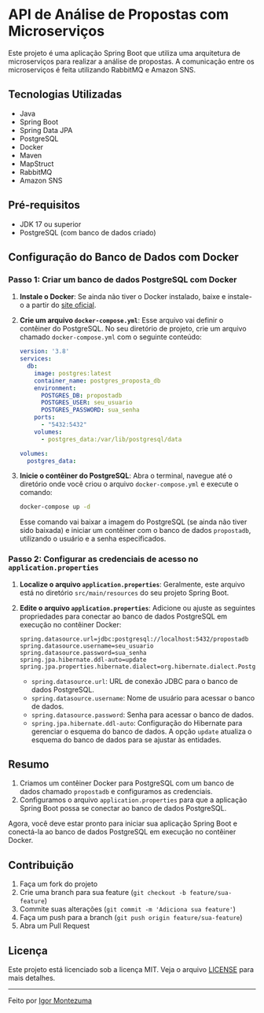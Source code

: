 # API de Análise de Propostas com Microserviços

Este projeto é uma aplicação Spring Boot que utiliza uma arquitetura de microserviços para realizar a análise de propostas. A comunicação entre os microserviços é feita utilizando RabbitMQ e Amazon SNS.

## Tecnologias Utilizadas

- Java
- Spring Boot
- Spring Data JPA
- PostgreSQL
- Docker
- Maven
- MapStruct
- RabbitMQ
- Amazon SNS

## Pré-requisitos

- JDK 17 ou superior
- PostgreSQL (com banco de dados criado)

## Configuração do Banco de Dados com Docker

### Passo 1: Criar um banco de dados PostgreSQL com Docker

1. **Instale o Docker**: Se ainda não tiver o Docker instalado, baixe e instale-o a partir do [site oficial](https://www.docker.com/products/docker-desktop).

2. **Crie um arquivo `docker-compose.yml`**: Esse arquivo vai definir o contêiner do PostgreSQL. No seu diretório de projeto, crie um arquivo chamado `docker-compose.yml` com o seguinte conteúdo:

    ```yaml
    version: '3.8'
    services:
      db:
        image: postgres:latest
        container_name: postgres_proposta_db
        environment:
          POSTGRES_DB: propostadb
          POSTGRES_USER: seu_usuario
          POSTGRES_PASSWORD: sua_senha
        ports:
          - "5432:5432"
        volumes:
          - postgres_data:/var/lib/postgresql/data

    volumes:
      postgres_data:
    ```

3. **Inicie o contêiner do PostgreSQL**: Abra o terminal, navegue até o diretório onde você criou o arquivo `docker-compose.yml` e execute o comando:

    ```bash
    docker-compose up -d
    ```

    Esse comando vai baixar a imagem do PostgreSQL (se ainda não tiver sido baixada) e iniciar um contêiner com o banco de dados `propostadb`, utilizando o usuário e a senha especificados.

### Passo 2: Configurar as credenciais de acesso no `application.properties`

1. **Localize o arquivo `application.properties`**: Geralmente, este arquivo está no diretório `src/main/resources` do seu projeto Spring Boot.

2. **Edite o arquivo `application.properties`**: Adicione ou ajuste as seguintes propriedades para conectar ao banco de dados PostgreSQL em execução no contêiner Docker:

    ```properties
    spring.datasource.url=jdbc:postgresql://localhost:5432/propostadb
    spring.datasource.username=seu_usuario
    spring.datasource.password=sua_senha
    spring.jpa.hibernate.ddl-auto=update
    spring.jpa.properties.hibernate.dialect=org.hibernate.dialect.PostgreSQLDialect
    ```

    - `spring.datasource.url`: URL de conexão JDBC para o banco de dados PostgreSQL.
    - `spring.datasource.username`: Nome de usuário para acessar o banco de dados.
    - `spring.datasource.password`: Senha para acessar o banco de dados.
    - `spring.jpa.hibernate.ddl-auto`: Configuração do Hibernate para gerenciar o esquema do banco de dados. A opção `update` atualiza o esquema do banco de dados para se ajustar às entidades.

## Resumo

1. Criamos um contêiner Docker para PostgreSQL com um banco de dados chamado `propostadb` e configuramos as credenciais.
2. Configuramos o arquivo `application.properties` para que a aplicação Spring Boot possa se conectar ao banco de dados PostgreSQL.

Agora, você deve estar pronto para iniciar sua aplicação Spring Boot e conectá-la ao banco de dados PostgreSQL em execução no contêiner Docker.

## Contribuição

1. Faça um fork do projeto
2. Crie uma branch para sua feature (`git checkout -b feature/sua-feature`)
3. Commite suas alterações (`git commit -m 'Adiciona sua feature'`)
4. Faça um push para a branch (`git push origin feature/sua-feature`)
5. Abra um Pull Request

## Licença

Este projeto está licenciado sob a licença MIT. Veja o arquivo [LICENSE](LICENSE) para mais detalhes.

---

Feito por [Igor Montezuma](https://github.com/igor-montezuma-dev)
